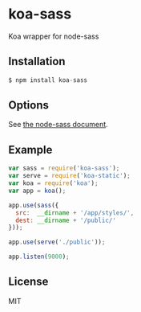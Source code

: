 # koa-sass

Koa wrapper for node-sass

## Installation

```js
$ npm install koa-sass
```

## Options

See [the node-sass document](https://github.com/andrew/node-sass).

## Example

```js
var sass = require('koa-sass');
var serve = require('koa-static');
var koa = require('koa');
var app = koa();

app.use(sass({
  src:  __dirname + '/app/styles/',
  dest: __dirname + '/public/'
}));

app.use(serve('./public'));

app.listen(9000);
```

## License

MIT
